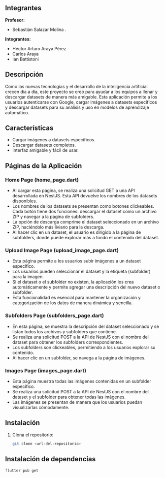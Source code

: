 ## Integrantes

**Profesor:** 
 - Sebastián Salazar Molina .
   
**Integrantes:** 
 - Héctor Arturo Araya Pérez
 - Carlos Araya
 - Ian Battistoni

## Descripción

Como las nuevas tecnologías y el desarrollo de la inteligencia artificial crecen día a día, este proyecto se creó para ayudar a los equipos a llenar y descargar datasets de manera más amigable. Esta aplicación permite a los usuarios autenticarse con Google, cargar imágenes a datasets específicos y descargar datasets para su análisis y uso en modelos de aprendizaje automático.

## Características

- Cargar imágenes a datasets específicos.
- Descargar datasets completos.
- Interfaz amigable y fácil de usar.

## Páginas de la Aplicación

### Home Page (home_page.dart)

- Al cargar esta página, se realiza una solicitud GET a una API desarrollada en NestJS. Esta API devuelve los nombres de los datasets disponibles.
- Los nombres de los datasets se presentan como botones clickeables. Cada botón tiene dos funciones: descargar el dataset como un archivo ZIP y navegar a la página de subfolders.
- La opción de descarga comprime el dataset seleccionado en un archivo ZIP, haciéndolo más liviano para la descarga.
- Al hacer clic en un dataset, el usuario es dirigido a la página de subfolders, donde puede explorar más a fondo el contenido del dataset.

### Upload Image Page (upload_image_page.dart)

- Esta página permite a los usuarios subir imágenes a un dataset específico.
- Los usuarios pueden seleccionar el dataset y la etiqueta (subfolder) para la imagen.
- Si el dataset o el subfolder no existen, la aplicación los crea automáticamente y permite agregar una descripción del nuevo dataset o subfolder.
- Esta funcionalidad es esencial para mantener la organización y categorización de los datos de manera dinámica y sencilla.

### Subfolders Page (subfolders_page.dart)

- En esta página, se muestra la descripción del dataset seleccionado y se listan todos los archivos y subfolders que contiene.
- Se realiza una solicitud POST a la API de NestJS con el nombre del dataset para obtener los subfolders correspondientes.
- Los subfolders son clickeables, permitiendo a los usuarios explorar su contenido.
- Al hacer clic en un subfolder, se navega a la página de imágenes.

### Images Page (images_page.dart)

- Esta página muestra todas las imágenes contenidas en un subfolder específico.
- Se realiza una solicitud POST a la API de NestJS con el nombre del dataset y el subfolder para obtener todas las imágenes.
- Las imágenes se presentan de manera que los usuarios puedan visualizarlas cómodamente.

## Instalación

1. Clona el repositorio:
   ```sh
   git clone <url-del-repositorio>

## Instalación de dependencias

   ```sh
   flutter pub get
